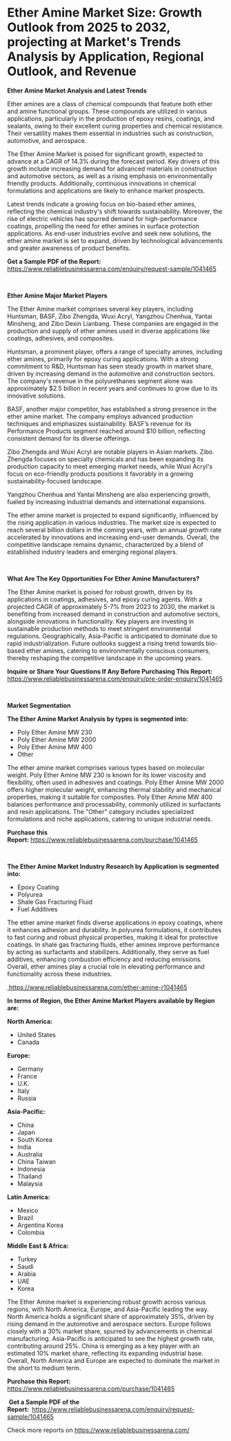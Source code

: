 <p><h1>Ether Amine Market Size: Growth Outlook from 2025 to 2032, projecting at Market's Trends Analysis by Application, Regional Outlook, and Revenue</h1></p><p><strong>Ether Amine Market Analysis and Latest Trends</strong></p>
<p><p>Ether amines are a class of chemical compounds that feature both ether and amine functional groups. These compounds are utilized in various applications, particularly in the production of epoxy resins, coatings, and sealants, owing to their excellent curing properties and chemical resistance. Their versatility makes them essential in industries such as construction, automotive, and aerospace.</p><p>The Ether Amine Market is poised for significant growth, expected to advance at a CAGR of 14.3% during the forecast period. Key drivers of this growth include increasing demand for advanced materials in construction and automotive sectors, as well as a rising emphasis on environmentally friendly products. Additionally, continuous innovations in chemical formulations and applications are likely to enhance market prospects.</p><p>Latest trends indicate a growing focus on bio-based ether amines, reflecting the chemical industry's shift towards sustainability. Moreover, the rise of electric vehicles has spurred demand for high-performance coatings, propelling the need for ether amines in surface protection applications. As end-user industries evolve and seek new solutions, the ether amine market is set to expand, driven by technological advancements and greater awareness of product benefits.</p></p>
<p><strong>Get a Sample PDF of the Report:&nbsp;</strong> <a href="https://www.reliablebusinessarena.com/enquiry/request-sample/1041465?utm_campaign=1835&utm_medium=2&utm_source=Github&utm_content=ia&utm_term=30012025&utm_id=ether-amine">https://www.reliablebusinessarena.com/enquiry/request-sample/1041465</a></p>
<p>&nbsp;</p>
<p><strong>Ether Amine Major Market Players</strong></p>
<p><p>The Ether Amine market comprises several key players, including Huntsman, BASF, Zibo Zhengda, Wuxi Acryl, Yangzhou Chenhua, Yantai Minsheng, and Zibo Dexin Lianbang. These companies are engaged in the production and supply of ether amines used in diverse applications like coatings, adhesives, and composites.</p><p>Huntsman, a prominent player, offers a range of specialty amines, including ether amines, primarily for epoxy curing applications. With a strong commitment to R&D, Huntsman has seen steady growth in market share, driven by increasing demand in the automotive and construction sectors. The company's revenue in the polyurethanes segment alone was approximately $2.5 billion in recent years and continues to grow due to its innovative solutions.</p><p>BASF, another major competitor, has established a strong presence in the ether amine market. The company employs advanced production techniques and emphasizes sustainability. BASF’s revenue for its Performance Products segment reached around $10 billion, reflecting consistent demand for its diverse offerings.</p><p>Zibo Zhengda and Wuxi Acryl are notable players in Asian markets. Zibo Zhengda focuses on specialty chemicals and has been expanding its production capacity to meet emerging market needs, while Wuxi Acryl's focus on eco-friendly products positions it favorably in a growing sustainability-focused landscape.</p><p>Yangzhou Chenhua and Yantai Minsheng are also experiencing growth, fueled by increasing industrial demands and international expansions.</p><p>The ether amine market is projected to expand significantly, influenced by the rising application in various industries. The market size is expected to reach several billion dollars in the coming years, with an annual growth rate accelerated by innovations and increasing end-user demands. Overall, the competitive landscape remains dynamic, characterized by a blend of established industry leaders and emerging regional players.</p></p>
<p>&nbsp;</p>
<p><strong>What Are The Key Opportunities For Ether Amine Manufacturers?</strong></p>
<p><p>The Ether Amine market is poised for robust growth, driven by its applications in coatings, adhesives, and epoxy curing agents. With a projected CAGR of approximately 5-7% from 2023 to 2030, the market is benefiting from increased demand in construction and automotive sectors, alongside innovations in functionality. Key players are investing in sustainable production methods to meet stringent environmental regulations. Geographically, Asia-Pacific is anticipated to dominate due to rapid industrialization. Future outlooks suggest a rising trend towards bio-based ether amines, catering to environmentally conscious consumers, thereby reshaping the competitive landscape in the upcoming years.</p></p>
<p><strong>Inquire or Share Your Questions If Any Before Purchasing This Report:</strong> <a href="https://www.reliablebusinessarena.com/enquiry/pre-order-enquiry/1041465?utm_campaign=1835&utm_medium=2&utm_source=Github&utm_content=ia&utm_term=30012025&utm_id=ether-amine">https://www.reliablebusinessarena.com/enquiry/pre-order-enquiry/1041465</a></p>
<p>&nbsp;</p>
<p><strong>Market Segmentation</strong></p>
<p><strong>The Ether Amine Market Analysis by types is segmented into:</strong></p>
<p><ul><li>Poly Ether Amine MW 230</li><li>Poly Ether Amine MW 2000</li><li>Poly Ether Amine MW 400</li><li>Other</li></ul></p>
<p><p>The ether amine market comprises various types based on molecular weight. Poly Ether Amine MW 230 is known for its lower viscosity and flexibility, often used in adhesives and coatings. Poly Ether Amine MW 2000 offers higher molecular weight, enhancing thermal stability and mechanical properties, making it suitable for composites. Poly Ether Amine MW 400 balances performance and processability, commonly utilized in surfactants and resin applications. The "Other" category includes specialized formulations and niche applications, catering to unique industrial needs.</p></p>
<p><strong>Purchase this Report:&nbsp;</strong><a href="https://www.reliablebusinessarena.com/purchase/1041465?utm_campaign=1835&utm_medium=2&utm_source=Github&utm_content=ia&utm_term=30012025&utm_id=ether-amine">https://www.reliablebusinessarena.com/purchase/1041465</a></p>
<p>&nbsp;</p>
<p><strong>The Ether Amine Market Industry Research by Application is segmented into:</strong></p>
<p><ul><li>Epoxy Coating</li><li>Polyurea</li><li>Shale Gas Fracturing Fluid</li><li>Fuel Additives</li></ul></p>
<p><p>The ether amine market finds diverse applications in epoxy coatings, where it enhances adhesion and durability. In polyurea formulations, it contributes to fast curing and robust physical properties, making it ideal for protective coatings. In shale gas fracturing fluids, ether amines improve performance by acting as surfactants and stabilizers. Additionally, they serve as fuel additives, enhancing combustion efficiency and reducing emissions. Overall, ether amines play a crucial role in elevating performance and functionality across these industries.</p></p>
<p><a href="https://www.reliablebusinessarena.com/ether-amine-r1041465?utm_campaign=1835&utm_medium=2&utm_source=Github&utm_content=ia&utm_term=30012025&utm_id=ether-amine">&nbsp;https://www.reliablebusinessarena.com/ether-amine-r1041465</a></p>
<p><strong>In terms of Region, the Ether Amine Market Players available by Region are:</strong></p>
<p>
    <p> <strong> North America: </strong>
        <ul>
            <li>United States</li>
            <li>Canada</li>
        </ul>
        </p> 
    <p> <strong> Europe: </strong>
        <ul>
            <li>Germany</li>
            <li>France</li>
            <li>U.K.</li>
            <li>Italy</li>
            <li>Russia</li>
        </ul>
        </p> 
    <p> <strong> Asia-Pacific: </strong>
        <ul>
            <li>China</li>
            <li>Japan</li>
            <li>South Korea</li>
            <li>India</li>
            <li>Australia</li>
            <li>China Taiwan</li>
            <li>Indonesia</li>
            <li>Thailand</li>
            <li>Malaysia</li>
        </ul>
        </p> 
    <p> <strong> Latin America: </strong>
        <ul>
            <li>Mexico</li>
            <li>Brazil</li>
            <li>Argentina Korea</li>
            <li>Colombia</li>
        </ul>
        </p> 
    <p> <strong> Middle East & Africa: </strong>
        <ul>
            <li>Turkey</li>
            <li>Saudi</li>
            <li>Arabia</li>
            <li>UAE</li>
            <li>Korea</li>
        </ul>
    </p>
    </p>
<p><p>The Ether Amine market is experiencing robust growth across various regions, with North America, Europe, and Asia-Pacific leading the way. North America holds a significant share of approximately 35%, driven by rising demand in the automotive and aerospace sectors. Europe follows closely with a 30% market share, spurred by advancements in chemical manufacturing. Asia-Pacific is anticipated to see the highest growth rate, contributing around 25%. China is emerging as a key player with an estimated 10% market share, reflecting its expanding industrial base. Overall, North America and Europe are expected to dominate the market in the short to medium term.</p></p>
<p><strong>Purchase this Report: </strong><a href="https://www.reliablebusinessarena.com/purchase/1041465?utm_campaign=1835&utm_medium=2&utm_source=Github&utm_content=ia&utm_term=30012025&utm_id=ether-amine">https://www.reliablebusinessarena.com/purchase/1041465</a></p>
<p>&nbsp;<strong>Get a Sample PDF of the Report:&nbsp;&nbsp;</strong><a href="https://www.reliablebusinessarena.com/enquiry/request-sample/1041465?utm_campaign=1835&utm_medium=2&utm_source=Github&utm_content=ia&utm_term=30012025&utm_id=ether-amine">https://www.reliablebusinessarena.com/enquiry/request-sample/1041465</a></p>
<p><strong></strong></p>
<p>Check more reports on <a href="https://www.reliablebusinessarena.com/?utm_campaign=1835&utm_medium=2&utm_source=Github&utm_content=ia&utm_term=30012025&utm_id=ether-amine">https://www.reliablebusinessarena.com/</a></p>